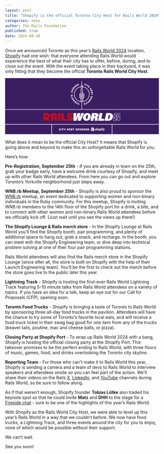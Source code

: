 ```yaml
---
layout: post
title: "Shopify is the official Toronto City Host for Rails World 2024"
categories: news
author: The Rails Foundation
published: true
date: 2024-08-30
---
```


Once we announced Toronto as this year’s [Rails World 2024](/world/2024) location, <a href="shopify.com">Shopify</a> had one wish: that everyone attending Rails World would experience the best of what their city has to offer, before, during, and to close out the event. With the event taking place in their backyard, it was only fitting that they become the official **Toronto Rails World City Host**.

<img src="/assets/images/RW24-Shopify-city-host.png">

What does it mean to be the official City Host? It means that Shopify is going above and beyond to make this an unforgettable Rails World for you. 

Here’s how:

**Pre-Registration, September 25th** - If you are already in town on the 25th, grab your badge early, have a welcome drink courtesy of Shopify, and meet up with other Rails World attendees. From here you can go out and explore Toronto’s Yorkville neighborhood just steps away. 

**WNB.rb Meetup, September 25th** - Shopify is also proud to sponsor the <a href="https://www.wnb-rb.dev/">WNB.rb</a> meetup, an event dedicated to supporting women and non-binary individuals in the Ruby community. For this meetup, Shopify is inviting WNB.rb members to the 14th floor of the Shopify port for a drink, a bite, and to connect with other women and non-binary Rails World attendees before we officially kick off. (Just wait until you see the views up there!)

**The Shopify Lounge & Rails merch store** - In the Shopify Lounge at Rails World you’ll find the Shopify booth, pair programming, and plenty of additional space to hang out, grab a snack, and recharge. In the booth, you can meet with the Shopify Engineering team, or dive deep into technical problem solving at one of their four pair programming stations.

Rails World attendees will also find the Rails merch store in the Shopify Lounge (since after all, the store is built on Shopify with the help of their Launch Engineering team). You’ll be the first to check out the merch before the store goes live to the public later this year.

**Lightning Track** - Shopify is hosting the first-ever Rails World Lightning Track featuring 5-10 minute talks from Rails World attendees on a variety of topics. If you have an idea for a talk, keep an eye out for our Call for Proposals (CFP), opening soon. 

**Toronto Food Trucks** - Shopify is bringing a taste of Toronto to Rails World by sponsoring three all-day food trucks in the pavilion. Attendees will have the chance to try some of Toronto's favorite local eats, and will receive a food truck ticket in their swag bag good for one item from any of the trucks (beaver tails, poutine, mac and cheese balls, or pizza).

**Closing Party at Shopify Port** - To wrap up Rails World 2024 with a bang, Shopify is hosting the official closing party at the Shopify Port. This takeover promises to be the perfect ending to Rails World, with three floors of music, games, food, and drinks overlooking the Toronto city skyline. 

**Reporting Team** - For those who can't make it to Rails World this year, Shopify is sending a camera and a team of devs to Rails World to interview speakers and attendees onsite so you can feel part of the action. We'll share their videos on the Rails <a href="https://x.com/rails">X</a>, <a href="">LinkedIn</a>, and <a href="https://www.youtube.com/@railsofficial">YouTube</a> channels during Rails World, so be sure to follow along.

As if that weren’t enough, Shopify founder **Tobias Lütke** also traded his keynote spot so that he could invite **Matz** and **DHH** to the stage for a [Fireside chat](https://rubyonrails.org/2024/8/7/matz-and-dhh-fireside-chat) - sure to be one of the highlights of this year’s Rails World.

With Shopify as the Rails World City Host, we were able to level up this year’s Rails World in a way that we couldn’t before. We now have food trucks, a Lightning Track, and three events around the city for you to enjoy, none of which would be possible without their support.

We can’t wait. 

See you soon!

